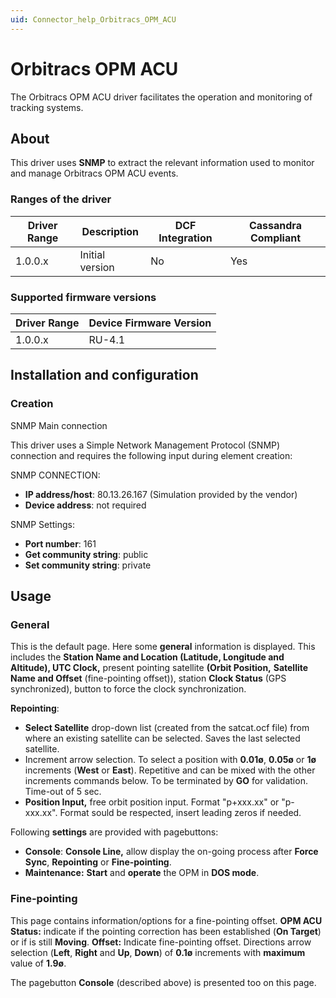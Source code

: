 ```yaml
---
uid: Connector_help_Orbitracs_OPM_ACU
---
```


# Orbitracs OPM ACU

The Orbitracs OPM ACU driver facilitates the operation and monitoring of tracking systems.

## About

This driver uses **SNMP** to extract the relevant information used to monitor and manage Orbitracs OPM ACU events.

### Ranges of the driver

| **Driver Range** | **Description** | **DCF Integration** | **Cassandra Compliant** |
|------------------|-----------------|---------------------|-------------------------|
| 1.0.0.x          | Initial version | No                  | Yes                     |

### Supported firmware versions

| **Driver Range** | **Device Firmware Version** |
|------------------|-----------------------------|
| 1.0.0.x          | RU-4.1                      |

## Installation and configuration

### Creation

SNMP Main connection

This driver uses a Simple Network Management Protocol (SNMP) connection and requires the following input during element creation:

SNMP CONNECTION:

- **IP address/host**: 80.13.26.167 (Simulation provided by the vendor)
- **Device address**: not required

SNMP Settings:

- **Port number**: 161
- **Get community string**: public
- **Set community string**: private

## Usage

### General

This is the default page. Here some **general** information is displayed. This includes the **Station Name and Location (Latitude, Longitude and Altitude), UTC Clock,** present pointing satellite **(Orbit Position,** **Satellite Name and Offset** (fine-pointing offset)), station **Clock Status** (GPS synchronized), button to force the clock synchronization.

**Repointing**:

- **Select Satellite** drop-down list (created from the satcat.ocf file) from where an existing satellite can be selected. Saves the last selected satellite.
- Increment arrow selection. To select a position with **0.01ø**, **0.05ø** or **1ø** increments (**West** or **East**). Repetitive and can be mixed with the other increments commands below. To be terminated by **GO** for validation. Time-out of 5 sec.
- **Position Input,** free orbit position input. Format "p+xxx.xx" or "p-xxx.xx". Format sould be respected, insert leading zeros if needed.

Following **settings** are provided with pagebuttons:

- **Console**: **Console Line,** allow display the on-going process after **Force Sync**, **Repointing** or **Fine-pointing**.
- **Maintenance:** **Start** and **operate** the OPM in **DOS mode**.

### Fine-pointing

This page contains information/options for a fine-pointing offset.
**OPM ACU Status:** indicate if the pointing correction has been established (**On Target**) or if is still **Moving**.
**Offset:** Indicate fine-pointing offset. Directions arrow selection (**Left**, **Right** and **Up**, **Down**) of **0.1ø** increments with **maximum** value of **1.9ø**.

The pagebutton **Console** (described above) is presented too on this page.
